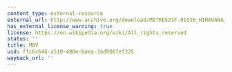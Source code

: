 ```yaml
---
content_type: external-resource
external_url: http://www.archive.org/download/MITRES21F.01S10_HIRAGANA_EXERCISES/2c3.mov
has_external_license_warning: true
license: https://en.wikipedia.org/wiki/All_rights_reserved
status: ''
title: MOV
uid: ffc6c646-a510-480e-baea-3ad9007ef325
wayback_url: ''
---
```


